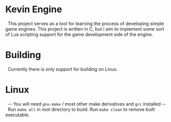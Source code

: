 # Kevin Engine
&nbsp;
This project serves as a tool for learning the process of developing simple game engines. This project is written in C, but I aim to implement some sort of Lua scripting support for the game development side of the engine.

# Building
&nbsp;
Currently there is only support for building on Linux.

# Linux
&nbsp;
-- You will need `gnu-make` / most other make derivatives and `gcc` installed --
&nbsp;
Run `make all` in root directory to build.
Run `make clean` to remove built executable.

